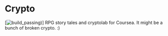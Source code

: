 Crypto
===
[![build_passing](https://travis-ci.org/gredinger/crypto.svg?branch=master))]
RPG story tales and cryptolab for Coursea. It might be a bunch of broken crypto. :)